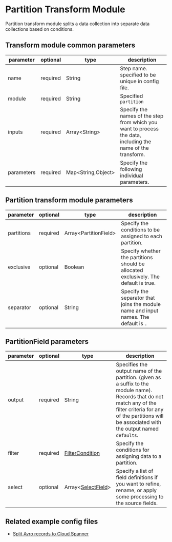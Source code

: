# Partition Transform Module

Partition transform module splits a data collection into separate data collections based on conditions.

## Transform module common parameters

| parameter  | optional | type                | description                                                                                                 |
|------------|----------|---------------------|-------------------------------------------------------------------------------------------------------------|
| name       | required | String              | Step name. specified to be unique in config file.                                                           |
| module     | required | String              | Specified `partition`                                                                                       |
| inputs     | required | Array<String\>      | Specify the names of the step from which you want to process the data, including the name of the transform. |
| parameters | required | Map<String,Object\> | Specify the following individual parameters.                                                                |

## Partition transform module parameters

| parameter  | optional | type                   | description                                                                          |
|------------|----------|------------------------|--------------------------------------------------------------------------------------|
| partitions | required | Array<PartitionField\> | Specify the conditions to be assigned to each partition.                             |
| exclusive  | optional | Boolean                | Specify whether the partitions should be allocated exclusively. The default is true. |
| separator  | optional | String                 | Specify the separator that joins the module name and input names. The default is `.` |

## PartitionField parameters

| parameter | optional | type                                       | description                                                                                                                                                                                                             |
|-----------|----------|--------------------------------------------|-------------------------------------------------------------------------------------------------------------------------------------------------------------------------------------------------------------------------|
| output    | required | String                                     | Specifies the output name of the partition. (given as a suffix to the module name). Records that do not match any of the filter criteria for any of the partitions will be associated with the output named `defaults`. |
| filter    | required | [FilterCondition](../common/filter.md)     | Specify the conditions for assigning data to a partition.                                                                                                                                                               |
| select    | optional | Array<[SelectField](../common/select.md)\> | Specify a list of field definitions if you want to refine, rename, or apply some processing to the source fields.                                                                                                       |

## Related example config files

* [Split Avro records to Cloud Spanner](../../../../examples/avro-to-partition-to-spanner.json)
